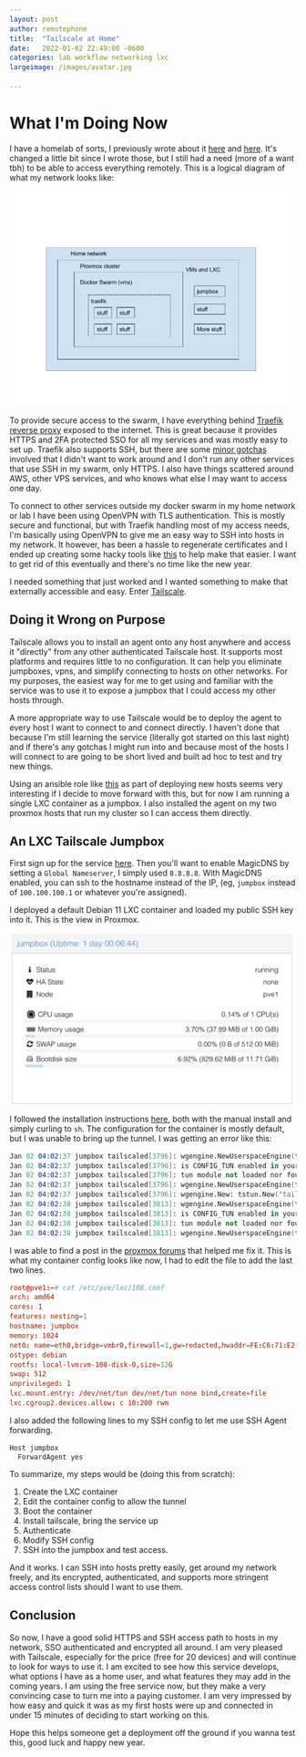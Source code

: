 ```yaml
---
layout: post
author: remotephone
title:  "Tailscale at Home"
date:   2022-01-02 22:49:00 -0600
categories: lab workflow networking lxc
largeimage: /images/avatar.jpg

---
```


# What I'm Doing Now

I have a homelab of sorts, I previously wrote about it [here](https://remotephone.github.io/posts/Proxmox_Lab_on_a_Slightly_Larger_Budget_Part1/) and [here](https://remotephone.github.io/posts/Docker-Swarm-in-LXC_Part-1.5/). It's changed a little bit since I wrote those, but I still had a need (more of a want tbh) to be able to access everything remotely. This is a logical diagram of what my network looks like:

![network](../images/homenet.png)

To provide secure access to the swarm, I have everything behind [Traefik reverse proxy](https://traefik.io/) exposed to the internet. This is great because it provides HTTPS and 2FA protected SSO for all my services and was mostly easy to set up. Traefik also supports SSH, but there are some [minor gotchas](https://community.traefik.io/t/ssh-proxy-from-traefik-to-lxc/608) involved that I didn't want to work around and I don't run any other services that use SSH in my swarm, only HTTPS. I also have things scattered around AWS, other VPS services, and who knows what else I may want to access one day. 

To connect to other services outside my docker swarm in my home network or lab I have been using OpenVPN with TLS authentication. This is mostly secure and functional, but with Traefik handling most of my access needs, I'm basically using OpenVPN to give me an easy way to SSH into hosts in my network. It however, has been a hassle to regenerate certificates and I ended up creating some hacky tools like [this](https://github.com/remotephone/openvpn_cert_generator) to help make that easier. I want to get rid of this eventually and there's no time like the new year.

I needed something that just worked and I wanted something to make that externally accessible and easy. Enter [Tailscale](https://tailscale.com/).


## Doing it Wrong on Purpose

Tailscale allows you to install an agent onto any host anywhere and access it "directly" from any other authenticated Tailscale host. It supports most platforms and requires little to no configuration. It can help you eliminate jumpboxes, vpns, and simplify connecting to hosts on other networks. For my purposes, the easiest way for me to get using and familiar with the service was to use it to expose a jumpbox that I could access my other hosts through. 

A more appropriate way to use Tailscale would be to deploy the agent to every host I want to connect to and connect directly. I haven't done that because I'm still learning the service (literally got started on this last night) and if there's any gotchas I might run into and because most of the hosts I will connect to are going to be short lived and built ad hoc to test and try new things. 

Using an ansible role like [this](https://github.com/artis3n/ansible-role-tailscale) as part of deploying new hosts seems very interesting if I decide to move forward with this, but for now I am running a single LXC container as a jumpbox. I also installed the agent on my two proxmox hosts that run my cluster so I can access them directly. 


## An LXC Tailscale Jumpbox

First sign up for the service [here](https://login.tailscale.com/start). Then you'll want to enable MagicDNS by setting a `Global Nameserver`, I simply used `8.8.8.8`. With MagicDNS enabled, you can ssh to the hostname instead of the IP, (eg, `jumpbox` instead of `100.100.100.1` or whatever you're assigned).

I deployed a default Debian 11 LXC container and loaded my public SSH key into it. This is the view in Proxmox. 

![proxmox-container](../images/jumpbox_proxmox.png)


I followed the installation instructions [here](https://tailscale.com/kb/1017/install/), both with the manual install and simply curling to `sh`. The configuration for the container is mostly default, but I was unable to bring up the tunnel. I was getting an error like this:

```s
Jan 02 04:02:37 jumpbox tailscaled[3796]: wgengine.NewUserspaceEngine(tun "tailscale0") ...
Jan 02 04:02:37 jumpbox tailscaled[3796]: is CONFIG_TUN enabled in your kernel? `modprobe tun` failed with: modprobe: FATAL: Module tun not found in directory /lib/modules/5.11.22-5-pve
Jan 02 04:02:37 jumpbox tailscaled[3796]: tun module not loaded nor found on disk
Jan 02 04:02:37 jumpbox tailscaled[3796]: wgengine.NewUserspaceEngine(tun "tailscale0") error: tstun.New("tailscale0"): CreateTUN("tailscale0") failed; /dev/net/tun does not exist
Jan 02 04:02:37 jumpbox tailscaled[3796]: wgengine.New: tstun.New("tailscale0"): CreateTUN("tailscale0") failed; /dev/net/tun does not exist
Jan 02 04:02:38 jumpbox tailscaled[3813]: wgengine.NewUserspaceEngine(tun "tailscale0") ...
Jan 02 04:02:38 jumpbox tailscaled[3813]: is CONFIG_TUN enabled in your kernel? `modprobe tun` failed with: modprobe: FATAL: Module tun not found in directory /lib/modules/5.11.22-5-pve
Jan 02 04:02:38 jumpbox tailscaled[3813]: tun module not loaded nor found on disk
Jan 02 04:02:38 jumpbox tailscaled[3813]: wgengine.NewUserspaceEngine(tun "tailscale0") error: tstun.New("tailscale0"): CreateTUN("tailscale0") failed; /dev/net/tun does not exist
```

I was able to find a post in the [proxmox forums](https://forum.proxmox.com/threads/passing-usb-device-on-lxc-not-working-after-upgrade-to-7-0.92178/#post-401606) that helped me fix it. This is what my container config looks like now, I had to edit the file to add the last two lines. 

```conf
root@pve1:~# cat /etc/pve/lxc/108.conf
arch: amd64
cores: 1
features: nesting=1
hostname: jumpbox
memory: 1024
net0: name=eth0,bridge=vmbr0,firewall=1,gw=redacted,hwaddr=FE:C6:71:E2:34:1F,ip=redacted,type=veth
ostype: debian
rootfs: local-lvm:vm-108-disk-0,size=12G
swap: 512
unprivileged: 1
lxc.mount.entry: /dev/net/tun dev/net/tun none bind,create=file
lxc.cgroup2.devices.allow: c 10:200 rwm
```

I also added the following lines to my SSH config to let me use SSH Agent forwarding. 

```
Host jumpbox
  ForwardAgent yes
```

To summarize, my steps would be (doing this from scratch):

1. Create the LXC container
2. Edit the container config to allow the tunnel
3. Boot the container
4. Install tailscale, bring the service up
5. Authenticate
6. Modify SSH config
7. SSH into the jumpbox and test access.


And it works. I can SSH into hosts pretty easily, get around my network freely, and its encrypted, authenticated, and supports more stringent access control lists should I want to use them. 

## Conclusion

So now, I have a good solid HTTPS and SSH access path to hosts in my network, SSO authenticated and encrypted all around. I am very pleased with Tailscale, especially for the price (free for 20 devices) and will continue to look for ways to use it. I am excited to see how this service develops, what options I have as a home user, and what features they may add in the coming years. I am using the free service now, but they make a very convincing case to turn me into a paying customer. I am very impressed by how easy and quick it was as my first hosts were up and connected in under 15 minutes of deciding to start working on this.

Hope this helps someone get a deployment off the ground if you wanna test this, good luck and happy new year.